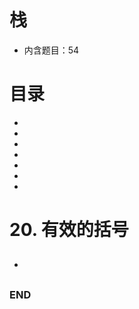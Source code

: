 # 栈
- 内含题目：54

# 目录
<!-- GFM-TOC -->
* []()
* []()
* []()
* []()
* []()
* []()
* []()
<!-- GFM-TOC -->



# 20. 有效的括号
- ## 




### END
